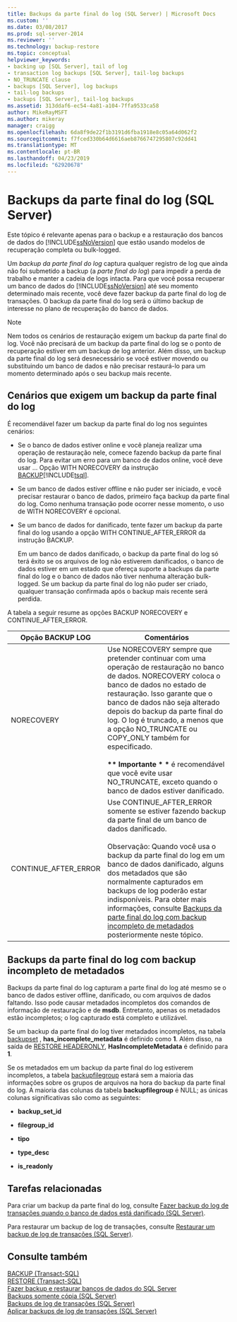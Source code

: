 ```yaml
---
title: Backups da parte final do log (SQL Server) | Microsoft Docs
ms.custom: ''
ms.date: 03/08/2017
ms.prod: sql-server-2014
ms.reviewer: ''
ms.technology: backup-restore
ms.topic: conceptual
helpviewer_keywords:
- backing up [SQL Server], tail of log
- transaction log backups [SQL Server], tail-log backups
- NO_TRUNCATE clause
- backups [SQL Server], log backups
- tail-log backups
- backups [SQL Server], tail-log backups
ms.assetid: 313ddaf6-ec54-4a81-a104-7ffa9533ca58
author: MikeRayMSFT
ms.author: mikeray
manager: craigg
ms.openlocfilehash: 6da8f9de22f1b3191d6fba1918e8c05a64d062f2
ms.sourcegitcommit: f7fced330b64d6616aeb8766747295807c92dd41
ms.translationtype: MT
ms.contentlocale: pt-BR
ms.lasthandoff: 04/23/2019
ms.locfileid: "62920678"
---
```

# <a name="tail-log-backups-sql-server"></a>Backups da parte final do log (SQL Server)
  Este tópico é relevante apenas para o backup e a restauração dos bancos de dados do [!INCLUDE[ssNoVersion](../../includes/ssnoversion-md.md)] que estão usando modelos de recuperação completa ou bulk-logged.  
  
 Um *backup da parte final do log* captura qualquer registro de log que ainda não foi submetido a backup (a *parte final do log*) para impedir a perda de trabalho e manter a cadeia de logs intacta. Para que você possa recuperar um banco de dados do [!INCLUDE[ssNoVersion](../../includes/ssnoversion-md.md)] até seu momento determinado mais recente, você deve fazer backup da parte final do log de transações. O backup da parte final do log será o último backup de interesse no plano de recuperação do banco de dados.  
  
> [!NOTE]  
>  Nem todos os cenários de restauração exigem um backup da parte final do log. Você não precisará de um backup da parte final do log se o ponto de recuperação estiver em um backup de log anterior. Além disso, um backup da parte final do log será desnecessário se você estiver movendo ou substituindo um banco de dados e não precisar restaurá-lo para um momento determinado após o seu backup mais recente.  
  
 
  
##  <a name="TailLogScenarios"></a> Cenários que exigem um backup da parte final do log  
 É recomendável fazer um backup da parte final do log nos seguintes cenários:  
  
-   Se o banco de dados estiver online e você planeja realizar uma operação de restauração nele, comece fazendo backup da parte final do log. Para evitar um erro para um banco de dados online, você deve usar ... Opção WITH NORECOVERY da instrução [BACKUP](/sql/t-sql/statements/backup-transact-sql)[!INCLUDE[tsql](../../includes/tsql-md.md)].  
  
-   Se um banco de dados estiver offline e não puder ser iniciado, e você precisar restaurar o banco de dados, primeiro faça backup da parte final do log. Como nenhuma transação pode ocorrer nesse momento, o uso de WITH NORECOVERY é opcional.  
  
-   Se um banco de dados for danificado, tente fazer um backup da parte final do log usando a opção WITH CONTINUE_AFTER_ERROR da instrução BACKUP.  
  
     Em um banco de dados danificado, o backup da parte final do log só terá êxito se os arquivos de log não estiverem danificados, o banco de dados estiver em um estado que ofereça suporte a backups da parte final do log e o banco de dados não tiver nenhuma alteração bulk-logged. Se um backup da parte final do log não puder ser criado, qualquer transação confirmada após o backup mais recente será perdida.  
  
 A tabela a seguir resume as opções BACKUP NORECOVERY e CONTINUE_AFTER_ERROR.  
  
|Opção BACKUP LOG|Comentários|  
|-----------------------|--------------|  
|NORECOVERY|Use NORECOVERY sempre que pretender continuar com uma operação de restauração no banco de dados. NORECOVERY coloca o banco de dados no estado de restauração. Isso garante que o banco de dados não seja alterado depois do backup da parte final do log.  O log é truncado, a menos que a opção NO_TRUNCATE ou COPY_ONLY também for especificado.<br /><br /> **\*\* Importante \* \***  é recomendável que você evite usar NO_TRUNCATE, exceto quando o banco de dados estiver danificado.|  
|CONTINUE_AFTER_ERROR|Use CONTINUE_AFTER_ERROR somente se estiver fazendo backup da parte final de um banco de dados danificado.<br /><br /> Observação: Quando você usa o backup da parte final do log em um banco de dados danificado, alguns dos metadados que são normalmente capturados em backups de log poderão estar indisponíveis. Para obter mais informações, consulte [Backups da parte final do log com backup incompleto de metadados](#IncompleteMetadata) posteriormente neste tópico.|  
  
##  <a name="IncompleteMetadata"></a> Backups da parte final do log com backup incompleto de metadados  
 Backups da parte final do log capturam a parte final do log até mesmo se o banco de dados estiver offline, danificado, ou com arquivos de dados faltando. Isso pode causar metadados incompletos dos comandos de informação de restauração e de **msdb**. Entretanto, apenas os metadados estão incompletos; o log capturado está completo e utilizável.  
  
 Se um backup da parte final do log tiver metadados incompletos, na tabela [backupset](/sql/relational-databases/system-tables/backupset-transact-sql) , **has_incomplete_metadata** é definido como **1**. Além disso, na saída de [RESTORE HEADERONLY](/sql/t-sql/statements/restore-statements-headeronly-transact-sql), **HasIncompleteMetadata** é definido para **1**.  
  
 Se os metadados em um backup da parte final do log estiverem incompletos, a tabela [backupfilegroup](/sql/relational-databases/system-tables/backupfilegroup-transact-sql) estará sem a maioria das informações sobre os grupos de arquivos na hora do backup da parte final do log. A maioria das colunas da tabela **backupfilegroup** é NULL; as únicas colunas significativas são como as seguintes:  
  
-   **backup_set_id**  
  
-   **filegroup_id**  
  
-   **tipo**  
  
-   **type_desc**  
  
-   **is_readonly**  
  
##  <a name="RelatedTasks"></a> Tarefas relacionadas  
 Para criar um backup da parte final do log, consulte [Fazer backup do log de transações quando o banco de dados está danificado &#40;SQL Server&#41;](back-up-the-transaction-log-when-the-database-is-damaged-sql-server.md).  
  
 Para restaurar um backup de log de transações, consulte [Restaurar um backup de log de transações &#40;SQL Server&#41;](restore-a-transaction-log-backup-sql-server.md).  
  
## <a name="see-also"></a>Consulte também  
 [BACKUP &#40;Transact-SQL&#41;](/sql/t-sql/statements/backup-transact-sql)   
 [RESTORE &#40;Transact-SQL&#41;](/sql/t-sql/statements/restore-statements-transact-sql)   
 [Fazer backup e restaurar bancos de dados do SQL Server](back-up-and-restore-of-sql-server-databases.md)   
 [Backups somente cópia &#40;SQL Server&#41;](copy-only-backups-sql-server.md)   
 [Backups de log de transações &#40;SQL Server&#41;](transaction-log-backups-sql-server.md)   
 [Aplicar backups de log de transações &#40;SQL Server&#41;](apply-transaction-log-backups-sql-server.md)  
  
  
